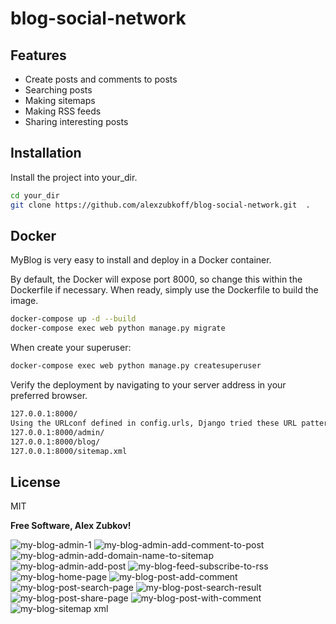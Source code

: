 # blog-social-network

## Features

- Create posts and comments to posts
- Searching posts
- Making sitemaps
- Making RSS feeds
- Sharing interesting posts

## Installation

Install the project into your_dir.

```sh
cd your_dir
git clone https://github.com/alexzubkoff/blog-social-network.git  .
```
## Docker

MyBlog is very easy to install and deploy in a Docker container.

By default, the Docker will expose port 8000, so change this within the
Dockerfile if necessary. When ready, simply use the Dockerfile to
build the image.

```sh
docker-compose up -d --build 
docker-compose exec web python manage.py migrate  
```
When create your superuser:
```sh
docker-compose exec web python manage.py createsuperuser 
```
Verify the deployment by navigating to your server address in
your preferred browser.

```sh
127.0.0.1:8000/
Using the URLconf defined in config.urls, Django tried these URL patterns, in this order:
127.0.0.1:8000/admin/
127.0.0.1:8000/blog/
127.0.0.1:8000/sitemap.xml 
```


## License

MIT

**Free Software, Alex Zubkov!**

![my-blog-admin-1](https://user-images.githubusercontent.com/22620680/228380468-14b444d1-4dc2-4c51-9517-f0166ed99ccc.png)
![my-blog-admin-add-comment-to-post](https://user-images.githubusercontent.com/22620680/228380472-099d595a-869a-4af7-ba1a-3d83fcaad6ac.png)
![my-blog-admin-add-domain-name-to-sitemap](https://user-images.githubusercontent.com/22620680/228380476-77fada46-786b-4f13-a589-c89c016862e5.png)
![my-blog-admin-add-post](https://user-images.githubusercontent.com/22620680/228380478-b89df467-474e-4cc8-93d3-f0286bd05237.png)
![my-blog-feed-subscribe-to-rss](https://user-images.githubusercontent.com/22620680/228380480-b793c53e-906f-4c37-9c48-dde8abd62346.png)
![my-blog-home-page](https://user-images.githubusercontent.com/22620680/228380481-2d5446d1-42f5-4d4a-a4b9-d7a46fb339b7.png)
![my-blog-post-add-comment](https://user-images.githubusercontent.com/22620680/228380484-c9845369-de1d-45d7-9188-40a9de723f71.png)
![my-blog-post-search-page](https://user-images.githubusercontent.com/22620680/228380487-7d27ad3c-ac5b-475f-9b89-67d0d68518ef.png)
![my-blog-post-search-result](https://user-images.githubusercontent.com/22620680/228380489-93d7b3ef-7d4d-4ccd-bc8a-a7784949be57.png)
![my-blog-post-share-page](https://user-images.githubusercontent.com/22620680/228380490-253e6e29-e7ae-44fc-8a7f-16c528ce8a94.png)
![my-blog-post-with-comment](https://user-images.githubusercontent.com/22620680/228380491-8103ce69-5298-4a99-92f7-f2a906f21dd6.png)
![my-blog-sitemap xml](https://user-images.githubusercontent.com/22620680/228380493-9e1273d8-2b99-4399-9080-2a0d05c48357.png)
